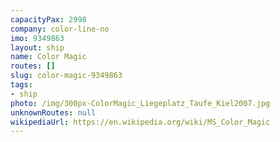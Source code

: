 ```yaml
---
capacityPax: 2998
company: color-line-no
imo: 9349863
layout: ship
name: Color Magic
routes: []
slug: color-magic-9349863
tags:
- ship
photo: /img/300px-ColorMagic_Liegeplatz_Taufe_Kiel2007.jpg
unknownRoutes: null
wikipediaUrl: https://en.wikipedia.org/wiki/MS_Color_Magic
---
```

